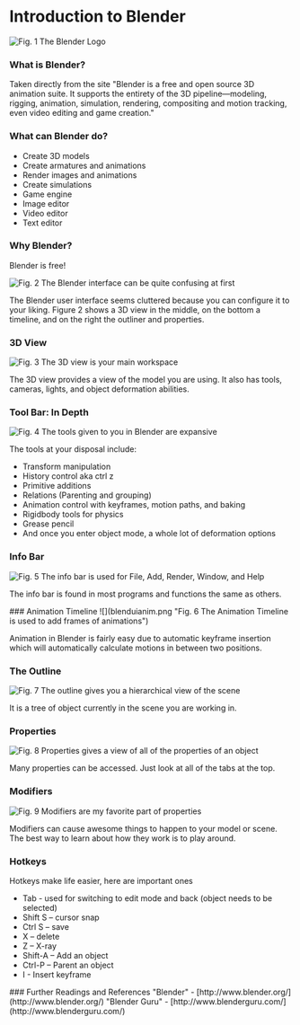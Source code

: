 # Introduction to Blender
![](blendlogo.png "Fig. 1 The Blender Logo")
<h3>What is Blender?</h3>
<p>Taken directly from the site "Blender is a free and open source 3D animation suite. It supports the entirety of the 3D pipeline—modeling, rigging, animation, simulation, rendering, compositing and motion tracking, even video editing and game creation."<p>
<h3>What can Blender do?</h3>
	<ul>
		<li>Create 3D models</li>
		<li>Create armatures and animations</li>
		<li>Render images and animations</li>
		<li>Create simulations</li>
		<li>Game engine</li>
		<li>Image editor</li>
		<li>Video editor</li>
		<li>Text editor</li>
	</ul>

<h3>Why Blender?</h3>
<p>Blender is free!</p>

![](blendui.PNG "Fig. 2 The Blender interface can be quite confusing at first")

<p>The Blender user interface seems cluttered because you can configure it to your liking. Figure 2 shows a 3D view in the middle, on the bottom a timeline, and on the right the outliner and properties.</p>

### 3D View
![](blendui3dview.png "Fig. 3 The 3D view is your main workspace")
<p>The 3D view provides a view of the model you are using. It also has tools, cameras, lights, and object deformation abilities.</p>

### Tool Bar: In Depth
![](blenduitools.png "Fig. 4 The tools given to you in Blender are expansive")
<p>The tools at your disposal include:</p>
<ul>
	<li>Transform manipulation</li>
	<li>History control aka ctrl z</li>
	<li>Primitive additions</li>
	<li>Relations (Parenting and grouping)</li>
	<li>Animation control with keyframes, motion paths, and baking</li>
	<li>Rigidbody tools for physics</li>
	<li>Grease pencil</li>
	<li>And once you enter object mode, a whole lot of deformation options</li>
</ul>

### Info Bar
![](blenduiinfo.png "Fig. 5 The info bar is used for File, Add, Render, Window, and Help")
<p>The info bar is found in most programs and functions the same as others.</p>
### Animation Timeline
![](blenduianim.png "Fig. 6 The Animation Timeline is used to add frames of animations")

Animation in Blender is fairly easy due to automatic keyframe insertion which will automatically calculate motions in between two positions. 

### The Outline
![](blenduioutline.png "Fig. 7 The outline gives you a hierarchical view of the scene")

It is a tree of object currently in the scene you are working in.

### Properties
![](blenduiprop.png "Fig. 8 Properties gives a view of all of the properties of an object")

Many properties can be accessed. Just look at all of the tabs at the top.

### Modifiers
![](blenduimod.png "Fig. 9 Modifiers are my favorite part of properties")

Modifiers can cause awesome things to happen to your model or scene. The best way to learn about how they work is to play around.

### Hotkeys

Hotkeys make life easier, here are important ones
<ul>
    <li>Tab - used for switching to edit mode and back (object needs to be selected)</li>
	<li>Shift S – cursor snap</li>
	<li>Ctrl S – save</li>
	<li>X – delete</li>
	<li>Z – X-ray</li>
	<li>Shift-A – Add an object </li>
	<li>Ctrl-P – Parent an object</li>
	<li>I - Insert keyframe</li>
</ul>
### Further Readings and References
"Blender" - [http://www.blender.org/](http://www.blender.org/)
"Blender Guru" - [http://www.blenderguru.com/](http://www.blenderguru.com/)